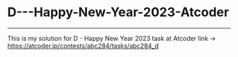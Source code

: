 # D---Happy-New-Year-2023-Atcoder

-------------------------------------------------------------
This is my solution for D - Happy New Year 2023 task at Atcoder
link -> https://atcoder.jp/contests/abc284/tasks/abc284_d
